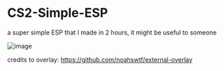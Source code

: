 # CS2-Simple-ESP
a super simple ESP that I made in 2 hours, it might be useful to someone

![image](https://github.com/pollotherunner/CS2-Simple-ESP/assets/149330266/9c43f272-7edf-48bf-91fd-0ca8d352aabd)


credits to overlay: https://github.com/noahswtf/external-overlay
